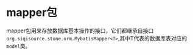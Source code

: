 # mapper包

mapper包用来存放数据库基本操作的接口，它们都继承自接口`org.siqisource.stone.orm.MybatisMapper<T>`,其中T代表的数据库表对应的`model`类。